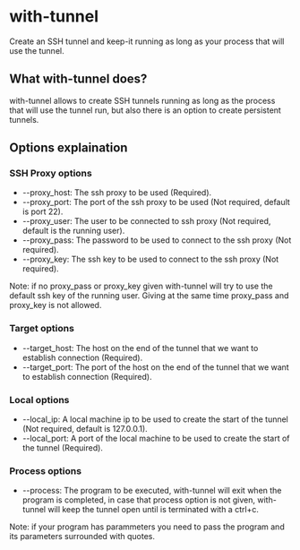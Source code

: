 # with-tunnel
Create an SSH tunnel and keep-it running as long as your process that will use the tunnel.
## What with-tunnel does?
with-tunnel allows to create SSH tunnels running as long as the process that will use the tunnel run, but also there is an option to create persistent tunnels.

## Options explaination
### SSH Proxy options
* --proxy_host: The ssh proxy to be used (Required).
* --proxy_port: The port of the ssh proxy to be used (Not required, default is port 22).
* --proxy_user: The user to be connected to ssh proxy (Not required, default is the running user).
* --proxy_pass: The password to be used to connect to the ssh proxy (Not required).
* --proxy_key:  The ssh key to be used to connect to the ssh proxy (Not required).

Note: if no proxy_pass or proxy_key given with-tunnel will try to use the default ssh key of the running user. Giving at the same time proxy_pass and proxy_key is not allowed.

### Target options
* --target_host: The host on the end of the tunnel that we want to establish connection (Required).
* --target_port: The port of the host on the end of the tunnel that we want to establish connection (Required).

### Local options
* --local_ip: A local machine ip to be used to create the start of the tunnel (Not required, default is 127.0.0.1).
* --local_port: A port of the local machine to be used to create the start of the tunnel (Required).

### Process options
* --process: The program to be executed, with-tunnel will exit when the program is completed, in case that process option is not given, with-tunnel will keep the tunnel open until is terminated with a ctrl+c.

Note: if your program has parammeters you need to pass the program and its parameters surrounded with quotes. 

